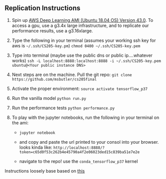 ## Replication Instructions

1. Spin up [AWS Deep Learning AMI (Ubuntu 18.04 OS) Version 43.0](https://aws.amazon.com/marketplace/pp/B07Y43P7X5). To access a gpu, use a g3.4x large infrastructure, and to replicate our performance results, use a g3.16xlarge.

2. Type the following in your terminal (assumes your working ssh key for aws is `~/.ssh/CS205-key.pm`)
`chmod 0400 ~/.ssh/CS205-key.pem` 

3. Type into terminal (maybe use the public dns or public ip....whatever works)
`ssh -L localhost:8888:localhost:8888 -i ~/.ssh/CS205-key.pem ubuntu@<Your public instance DNS>`

4. Next steps are on the machine. Pull the git repo:
`git clone https://github.com/msbutler/cs205final`

5. Activate the proper environment:
`source activate tensorflow_p37`

6. Run the vanilla model
`python run.py`

7. Run the performance tests
`python performance.py`

8. To play with the jupyter notebooks, run the following in your terminal on the ami:
    - `jupyter notebook`

   - and copy and paste the url printed to your consol into your browser. looks kinda like:
    `http://localhost:8888/?token=c65d0f53c262b4e45790a4f2e06023ded15c839ba51e7e2e`

   - navigate to the repo! use the `conda_tensorflow_p37` kernel


Instructions loosely base based on [this](https://aws.amazon.com/blogs/machine-learning/get-started-with-deep-learning-using-the-aws-deep-learning-ami/)